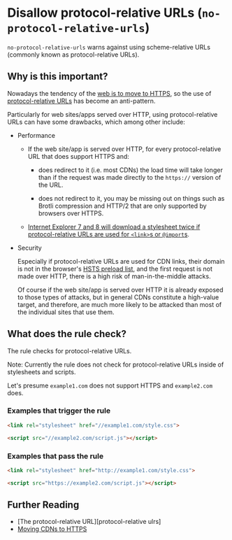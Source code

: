 # Disallow protocol-relative URLs (`no-protocol-relative-urls`)

`no-protocol-relative-urls` warns against using scheme-relative URLs
(commonly known as protocol-relative URLs).

## Why is this important?

Nowadays the tendency of the [web is to move to HTTPS][https only web],
so the use of [protocol-relative URLs][protocol-relative urls] has
become an anti-pattern.

Particularly for web sites/apps served over HTTP, using protocol-relative
URLs can have some drawbacks, which among other include:

* Performance

  * If the web site/app is served over HTTP, for every
    protocol-relative URL that does support HTTPS and:

    * does redirect to it (i.e. most CDNs) the load time will take
      longer than if the request was made directly to the `https://`
      version of the URL.

    * does not redirect to it, you may be missing out on things
      such as Brotli compression and HTTP/2 that are only supported
      by browsers over HTTPS.

  * [Internet Explorer 7 and 8 will download a stylesheet twice if
    protocol-relative URLs are used for `<link>`s or `@import`s][ie issue].

* Security

  Especially if protocol-relative URLs are used for CDN links, their
  domain is not in the browser's [HSTS preload list][hsts preload list],
  and the first request is not made over HTTP, there is a high risk
  of man-in-the-middle attacks.

  Of course if the web site/app is served over HTTP it is already
  exposed to those types of attacks, but in general CDNs constitute
  a high-value target, and therefore, are much more likely to be
  attacked than most of the individual sites that use them.

## What does the rule check?

The rule checks for protocol-relative URLs.

Note: Currently the rule does not check for protocol-relative URLs
inside of stylesheets and scripts.

Let's presume `example1.com` does not support HTTPS and `example2.com`
does.

### Examples that **trigger** the rule

```html
<link rel="stylesheet" href="//example1.com/style.css">
```

```html
<script src="//example2.com/script.js"></script>
```

### Examples that **pass** the rule

```html
<link rel="stylesheet" href="http://example1.com/style.css">
```

```html
<script src="https://example2.com/script.js"></script>
```

## Further Reading

* [The protocol-relative URL][protocol-relative ulrs]
* [Moving CDNs to HTTPS](https://github.com/konklone/cdns-to-https#readme)

<!-- Link labels: -->

[hsts preload list]: https://hstspreload.org
[https only web]: https://w3ctag.github.io/web-https/#h-motivating-a-secure-web
[ie issue]: https://www.stevesouders.com/blog/2010/02/10/5a-missing-schema-double-download/
[protocol-relative urls]: https://www.paulirish.com/2010/the-protocol-relative-url/
